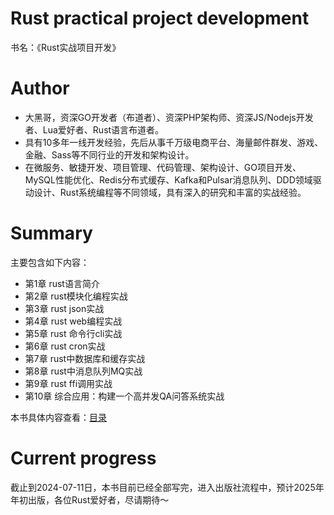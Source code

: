 # Rust practical project development
书名：《Rust实战项目开发》

# Author
- 大黑哥，资深GO开发者（布道者）、资深PHP架构师、资深JS/Nodejs开发者、Lua爱好者、Rust语言布道者。
- 具有10多年一线开发经验，先后从事千万级电商平台、海量邮件群发、游戏、金融、Sass等不同行业的开发和架构设计。
- 在微服务、敏捷开发、项目管理、代码管理、架构设计、GO项目开发、MySQL性能优化、Redis分布式缓存、Kafka和Pulsar消息队列、DDD领域驱动设计、Rust系统编程等不同领域，具有深入的研究和丰富的实战经验。
# Summary
主要包含如下内容：
- 第1章 rust语言简介
- 第2章 rust模块化编程实战
- 第3章 rust json实战
- 第4章 rust web编程实战
- 第5章 rust 命令行cli实战
- 第6章 rust cron实战
- 第7章 rust中数据库和缓存实战
- 第8章 rust中消息队列MQ实战
- 第9章 rust ffi调用实战
- 第10章 综合应用：构建一个高并发QA问答系统实战

本书具体内容查看：[目录](SUMMARY.md)

# Current progress
截止到2024-07-11日，本书目前已经全部写完，进入出版社流程中，预计2025年年初出版，各位Rust爱好者，尽请期待～
